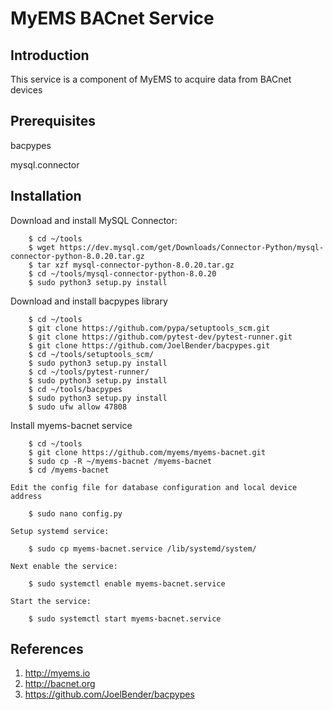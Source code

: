 # MyEMS BACnet Service


## Introduction

This service is a component of MyEMS to acquire data from BACnet devices


## Prerequisites
bacpypes

mysql.connector



## Installation

Download and install MySQL Connector:
```
    $ cd ~/tools
    $ wget https://dev.mysql.com/get/Downloads/Connector-Python/mysql-connector-python-8.0.20.tar.gz
    $ tar xzf mysql-connector-python-8.0.20.tar.gz
    $ cd ~/tools/mysql-connector-python-8.0.20
    $ sudo python3 setup.py install
```

Download and install bacpypes library
```
    $ cd ~/tools
    $ git clone https://github.com/pypa/setuptools_scm.git
    $ git clone https://github.com/pytest-dev/pytest-runner.git
    $ git clone https://github.com/JoelBender/bacpypes.git
    $ cd ~/tools/setuptools_scm/
    $ sudo python3 setup.py install
    $ cd ~/tools/pytest-runner/
    $ sudo python3 setup.py install
    $ cd ~/tools/bacpypes
    $ sudo python3 setup.py install
    $ sudo ufw allow 47808
```
Install myems-bacnet service
```
    $ cd ~/tools
    $ git clone https://github.com/myems/myems-bacnet.git
    $ sudo cp -R ~/myems-bacnet /myems-bacnet
    $ cd /myems-bacnet
```
    Edit the config file for database configuration and local device address
```
    $ sudo nano config.py
```
    Setup systemd service:
```
    $ sudo cp myems-bacnet.service /lib/systemd/system/
```
    Next enable the service:
```
    $ sudo systemctl enable myems-bacnet.service
```
    Start the service:
```
    $ sudo systemctl start myems-bacnet.service
```

## References

  1. http://myems.io
  2. http://bacnet.org
  3. https://github.com/JoelBender/bacpypes
  

